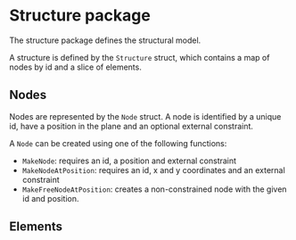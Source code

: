 # Structure package

The structure package defines the structural model.

A structure is defined by the `Structure` struct, which contains a map of nodes by id and a slice of elements.

## Nodes

Nodes are represented by the `Node` struct.
A node is identified by a unique id, have a position in the plane and an optional external constraint.

A `Node` can be created using one of the following functions:

- `MakeNode`: requires an id, a position and external constraint
- `MakeNodeAtPosition`: requires an id, x and y coordinates and an external constraint
- `MakeFreeNodeAtPosition`: creates a non-constrained node with the given id and position.

## Elements
